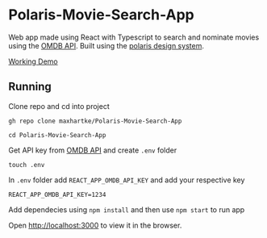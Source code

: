 # Polaris-Movie-Search-App

Web app made using React with Typescript to search and nominate movies using the [OMDB API](http://www.omdbapi.com). Built using the [polaris design system](https://polaris.shopify.com).

[Working Demo](polaris-movie-search-app.pages.dev)

## Running

Clone repo and cd into project

    gh repo clone maxhartke/Polaris-Movie-Search-App

    cd Polaris-Movie-Search-App

Get API key from [OMDB API](http://www.omdbapi.com) and create `.env` folder

    touch .env

In `.env` folder add `REACT_APP_OMDB_API_KEY` and add your respective key

    REACT_APP_OMDB_API_KEY=1234

Add dependecies using `npm install` and then use `npm start` to run app

Open <http://localhost:3000> to view it in the browser.
